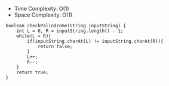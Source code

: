 * Time Complexity: O(1)
* Space Complexity: O(1)
```
boolean checkPalindrome(String inputString) {
    int L = 0, R = inputString.length() - 1;
    while(L < R){
        if(inputString.charAt(L) != inputString.charAt(R)){
            return false;
        }
        L++;
        R--;
    }
    return true;
}
```